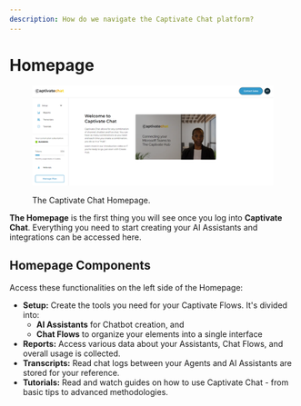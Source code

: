 ```yaml
---
description: How do we navigate the Captivate Chat platform?
---
```


# Homepage

<figure><img src="../../.gitbook/assets/image (34).png" alt=""><figcaption><p>The Captivate Chat Homepage.</p></figcaption></figure>

**The Homepage** is the first thing you will see once you log into **Captivate Chat**. Everything you need to start creating your AI Assistants and integrations can be accessed here.&#x20;

## Homepage Components

Access these functionalities on the left side of the Homepage:&#x20;

* **Setup:** Create the tools you need for your Captivate Flows. It's divided into:
  * **AI Assistants** for Chatbot creation, and
  * **Chat Flows** to organize your elements into a single interface
* **Reports:** Access various data about your Assistants, Chat Flows, and overall usage is collected.
* **Transcripts:** Read chat logs between your Agents and AI Assistants are stored for your reference.
* **Tutorials:** Read and watch guides on how to use Captivate Chat - from basic tips to advanced methodologies.

